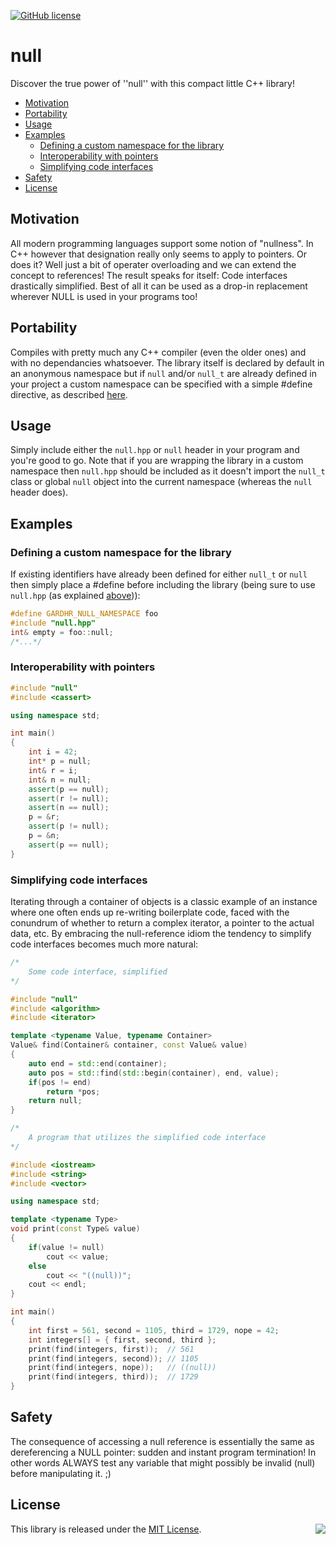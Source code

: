 [![GitHub license](https://img.shields.io/badge/license-MIT-blue.svg)](https://raw.githubusercontent.com/gardhr/null/master/LICENSE.MIT)
# null
Discover the true power of ''null'' with this compact little C++ library!

- [Motivation](#motivation)
- [Portability](#portability)
- [Usage](#usage)
- [Examples](#examples)
  - [Defining a custom namespace for the library](#defining-a-custom-namespace-for-the-library)
  - [Interoperability with pointers](#interoperability-with-pointers)
  - [Simplifying code interfaces](#simplifying-code-interfaces)
- [Safety](#safety)
- [License](#license)
## Motivation
All modern programming languages support some notion of "nullness". In C++ however that designation really only seems to apply to pointers. Or does it? Well just a bit of operater overloading and we can extend the concept to references! The result speaks for itself: Code interfaces drastically simplified. Best of all it can be used as a drop-in replacement wherever NULL is used in your programs too!

## Portability
Compiles with pretty much any C++ compiler (even the older ones) and with no dependancies whatsoever. The library itself is declared by default in an anonymous namespace but if `null` and/or `null_t` are already defined in your project a custom namespace can be specified with a simple #define directive, as described [here](#defining-a-custom-namespace-for-the-library).
## Usage
Simply include either the `null.hpp` or `null` header in your program and you're good to go. Note that if you are wrapping the library in a custom namespace then `null.hpp` should be included as it doesn't import the `null_t` class or global `null` object into the current namespace (whereas the `null` header does). 
## Examples
### Defining a custom namespace for the library
If existing identifiers have already been defined for either `null_t` or `null` then simply place a #define before including the library (being sure to use `null.hpp` (as explained [above](#usage))):
```cpp
#define GARDHR_NULL_NAMESPACE foo
#include "null.hpp"
int& empty = foo::null;
/*...*/
```
### Interoperability with pointers
```cpp
#include "null"
#include <cassert>

using namespace std;

int main()
{
    int i = 42;
    int* p = null;
    int& r = i;
    int& n = null;
    assert(p == null);
    assert(r != null);
    assert(n == null);
    p = &r;
    assert(p != null);
    p = &n;
    assert(p == null);
}
```
### Simplifying code interfaces
Iterating through a container of objects is a classic example of an instance where one often ends up re-writing boilerplate code, faced with the conundrum of whether to return a complex iterator, a pointer to the actual data, etc. By embracing the null-reference idiom the tendency to simplify code interfaces becomes much more natural:
```cpp
/*
    Some code interface, simplified
*/

#include "null"
#include <algorithm>
#include <iterator>

template <typename Value, typename Container>
Value& find(Container& container, const Value& value)
{
    auto end = std::end(container);
    auto pos = std::find(std::begin(container), end, value);
    if(pos != end)
        return *pos;
    return null;
}

/*
    A program that utilizes the simplified code interface 
*/

#include <iostream>
#include <string>
#include <vector>

using namespace std;

template <typename Type>
void print(const Type& value)
{
    if(value != null)
        cout << value;
    else
        cout << "((null))";
    cout << endl;
}

int main()
{
    int first = 561, second = 1105, third = 1729, nope = 42;
    int integers[] = { first, second, third };
    print(find(integers, first));  // 561
    print(find(integers, second)); // 1105
    print(find(integers, nope));   // ((null))
    print(find(integers, third));  // 1729
}
```
## Safety
The consequence of accessing a null reference is essentially the same as dereferencing a NULL pointer: sudden and instant program termination! In other words ALWAYS test any variable that might possibly be invalid (null) before manipulating it. ;)
## License
<img align="right" src="http://opensource.org/trademarks/opensource/OSI-Approved-License-100x137.png">

This library is released under the [MIT License](http://opensource.org/licenses/MIT).